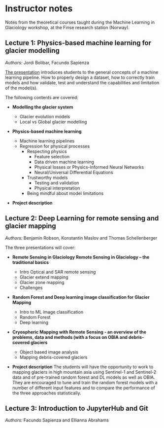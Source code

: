 # Instructor notes

Notes from the theoretical courses taught during the Machine Learning in Glaciology workshop, at the Finse research station (Norway).

## Lecture 1: Physics-based machine learning for glacier modelling

*Authors:* Jordi Bolibar, Facundo Sapienza

[The presentation](https://github.com/Machine-Learning-in-Glaciology-Workshop/Mass_Balance_ML_modelling/raw/main/Presentation_PhysicsBased_ML_Glaciology.pptx)
introduces students to the general concepts of a machine learning pipeline. How to properly design a dataset, how to correctly
train models and how validate, test and understand the capabilities and limitation of the model(s). 

The following contents are covered:

- **Modelling the glacier system**
  - Glacier evolution models
  - Local vs Global glacier modelling
  
- **Physics-based machine learning**
  - Machine learning pipelines
  - Regression for physical processes
    - Respecting physics
      - Feature selection
      - Data driven machine learning
      - Physical losses or Physics-Informed Neural Networks
      - Neural/Universal Differential Equations
    - Trustworthy models
      - Testing and validation
      - Physical interpretation
    - Being mindful about model limitations
- **Project description**

## Lecture 2: Deep Learning for remote sensing and glacier mapping

*Authors:* Benjamin Robson, Konstantin Maslov and Thomas Schellenberger

The three presentations will cover:
- **Remote Sensing in Glaciology Remote Sensing in Glaciology – the traditional basics**
  - Intro Optical and SAR remote sensing
  - Glacier extend mapping
  - Glacier zone mapping
  - Challenges
- **Random Forest and Deep learning image classification for Glacier Mapping**
  - Intro to ML image classification
  - Random Forest
  - Deep learning
- **Cryospheric Mapping with Remote Sensing - an overview of the problems, data and methods (with a focus on OBIA and debris-covered glaciers**
  - Object based image analysis
  - Mapping debris-covered glaciers

- **Project description**
  The students will have the opportunity to work to mapping glaciers in high mountain asia using Sentinel-1 and Sentinel-2 data and of pre-trained random forest and DL models as well as OBIA. They are encouraged to tune and train the random forest models with a number of different input features and to compare the performance of the three approaches statistically.
  
## Lecture 3: Introduction to JupyterHub and Git

*Authors:* Facundo Sapienza and Ellianna Abrahams
